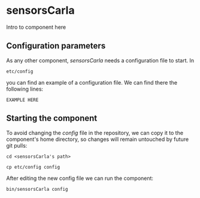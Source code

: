# sensorsCarla
Intro to component here


## Configuration parameters
As any other component, *sensorsCarla* needs a configuration file to start. In
```
etc/config
```
you can find an example of a configuration file. We can find there the following lines:
```
EXAMPLE HERE
```

## Starting the component
To avoid changing the *config* file in the repository, we can copy it to the component's home directory, so changes will remain untouched by future git pulls:

```
cd <sensorsCarla's path> 
```
```
cp etc/config config
```

After editing the new config file we can run the component:

```
bin/sensorsCarla config
```
